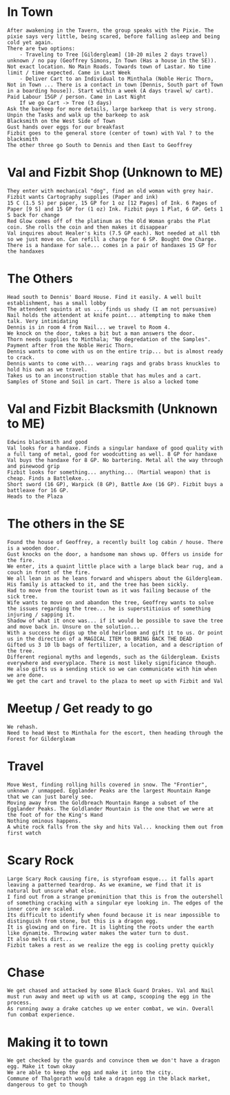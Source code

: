 # In Town
    After awakening in the Tavern, the group speaks with the Pixie. The pixie says very little, being scared, before falling asleep and being cold yet again.
    There are two options:
        - Traveling to Tree [Gildergleam] (10-20 miles 2 days travel) unknown / no pay (Geoffrey Simons, In Town (Has a house in the SE)). Not exact location. No Main Roads. Towards town of Lastar. No time limit / time expected. Came in Last Week
        - Deliver Cart to an Individual to Minthala (Noble Heric Thorn, Not in Town ... There is a contact in town [Dennis, South part of Town in a boarding house]). Start within a week (A days travel w/ cart). Paid Labour 15GP / person. Came in Last Night
        If we go Cart -> Tree (3 days)
    Ask the barkeep for more details, large barkeep that is very strong. Unpin the Tasks and walk up the barkeep to ask
    Blacksmith on the West Side of Town
    Gust hands over eggs for our breakfast
    Fizbit goes to the general store (center of town) with Val ? to the blacksmith     
    The other three go South to Dennis and then East to Geoffrey

# Val and Fizbit Shop (Unknown to ME)
    They enter with mechanical "dog", find an old woman with grey hair. Fizbit wants Cartography supplies (Paper and ink)
    15 C (1.5 S) per paper, 15 GP for 1 oz [12 Pages] of Ink. 6 Pages of Paper [9 S] and 15 GP for (1 oz) Ink. Fizbit pays 1 Plat, 6 GP. Gets 1 S back for change
    Red Glow comes off of the platinum as the Old Woman grabs the Plat coin. She rolls the coin and then makes it disappear
    Val inquires about Healer's kits (7.5 GP each). Not needed at all tbh so we just move on. Can refill a charge for 6 SP. Bought One Charge.
    There is a handaxe for sale... comes in a pair of handaxes 15 GP for the handaxes
# The Others
    Head south to Dennis' Board House. Find it easily. A well built establishment, has a small lobby
    The attendent squints at us ... finds us shady (I am not persuasive)
    Nail holds the attendent at knife point... attempting to make them talk. Very intimidating
    Dennis is in room 4 from Nail... we travel to Room 4.
    We knock on the door, takes a bit but a man answers the door.
    Thorn needs supplies to Minthala; "No degredation of the Samples". Payment after from the Noble Heric Thorn.
    Dennis wants to come with us on the entire trip... but is almost ready to crack.
    Dennis wants to come with... wearing rags and grabs brass knuckles to hold his own as we travel.
    Takes us to an inconstruction stable that has mules and a cart. Samples of Stone and Soil in cart. There is also a locked tome
# Val and Fizbit Blacksmith (Unknown to ME)
    Edwins blacksmith and good
    Val looks for a handaxe. Finds a singular handaxe of good quality with a full tang of metal, good for woodcutting as well. 8 GP for handaxe
    Val buys the handaxe for 8 GP. No bartering. Metal all the way through and pinewood grip
    Fizbit looks for something... anything... (Martial weapon) that is cheap. Finds a BattleAxe...
    Short sword (16 GP), Warpick (8 GP), Battle Axe (16 GP). Fizbit buys a battleaxe for 16 GP.
    Heads to the Plaza
# The others in the SE
    Found the house of Geoffrey, a recently built log cabin / house. There is a wooden door.
    Gust knocks on the door, a handsome man shows up. Offers us inside for the fire.
    We enter, its a quaint little place with a large black bear rug, and a couch in front of the fire.
    We all lean in as he leans forward and whispers about the Gildergleam. His family is attacked to it, and the tree has been sickly.
    Had to move from the tourist town as it was failing because of the sick tree.
    Wife wants to move on and abandon the tree, Geoffrey wants to solve the issues regarding the tree... he is superstitioius of something injuring / sapping it.
    Shadow of what it once was... if it would be possible to save the tree and move back in. Unsure on the solution...
    With a success he digs up the old heirloom and gift it to us. Or point us in the direction of a MAGICAL ITEM to BRING BACK THE DEAD
    Gifted us 3 10 lb bags of fertilizer, a location, and a description of the tree.
    Different regional myths and legends, such as the Gildergleam. Exists everywhere and everyplace. There is most likely significance though.
    He also gifts us a sending stick so we can communicate with him when we are done.
    We get the cart and travel to the plaza to meet up with Fizbit and Val
# Meetup / Get ready to go
    We rehash.
    Need to head West to Minthala for the escort, then heading through the Forest for Gildergleam
# Travel
    Move West, finding rolling hills covered in snow. The "Frontier", unknown / unmapped. Egglander Peaks are the largest Mountain Range that we can just barely see.
    Moving away from the Goldbreach Mountain Range a subset of the Egglander Peaks. The Goldlander Mountain is the one that we were at the foot of for the King's Hand
    Nothing ominous happens.
    A white rock falls from the sky and hits Val... knocking them out from first watch
# Scary Rock
    Large Scary Rock causing fire, is styrofoam esque... it falls apart leaving a patterned teardrop. As we examine, we find that it is natural but unsure what else.
    I find out from a strange preminition that this is from the outershell of something cracking with a singular eye looking in. The edges of the inner core are scaled.
    Its difficult to identify when found because it is near impossible to distinguish from stone, but this is a dragon egg.
    It is glowing and on fire. It is lighting the roots under the earth like dynamite. Throwing water makes the water turn to dust.
    It also melts dirt... 
    Fizbit takes a rest as we realize the egg is cooling pretty quickly
# Chase
    We get chased and attacked by some Black Guard Drakes. Val and Nail must run away and meet up with us at camp, scooping the egg in the process.
    As running away a drake catches up we enter combat, we win. Overall fun combat experience.
# Making it to town
    We get checked by the guards and convince them we don't have a dragon egg. Make it town okay
    We are able to keep the egg and make it into the city.
    Commune of Thalgorath would take a dragon egg in the black market, dangerous to get to though
